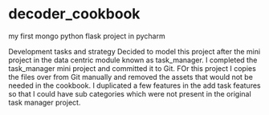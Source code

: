 # decoder_cookbook
my first mongo python flask project in pycharm

Development tasks and strategy
Decided to model this project after the mini project in the data centric module known as task_manager. I completed the task_manager mini project and committed it to Git. FOr this project I copies the files over from Git manually and removed the assets that would not be needed in the cookbook. I duplicated a few features in the add task features so that I could have sub categories which were not present in the original task manager project.